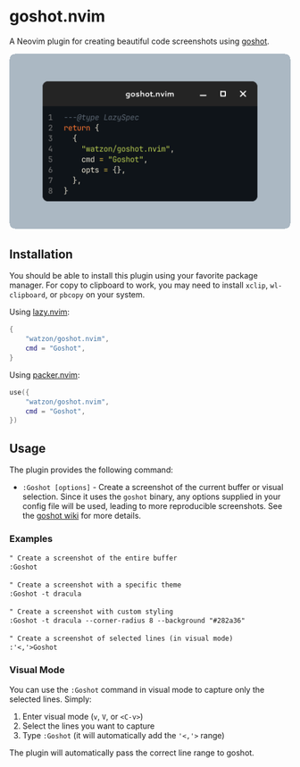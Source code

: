 # goshot.nvim

A Neovim plugin for creating beautiful code screenshots using [goshot](https://github.com/watzon/goshot).

<div align="center">
    <img src="./.github/example.png">
</div>

## Installation

You should be able to install this plugin using your favorite package manager. For copy to clipboard to work, you may need to install `xclip`, `wl-clipboard`, or `pbcopy` on your system.

Using [lazy.nvim](https://github.com/folke/lazy.nvim):

```lua
{
    "watzon/goshot.nvim",
    cmd = "Goshot",
}
```

Using [packer.nvim](https://github.com/wbthomason/packer.nvim):

```lua
use({
    "watzon/goshot.nvim",
    cmd = "Goshot",
})
```

## Usage

The plugin provides the following command:

- `:Goshot [options]` - Create a screenshot of the current buffer or visual selection. Since it uses the `goshot` binary, any options supplied in your config file will be used, leading to more reproducible screenshots. See the [goshot wiki](https://github.com/watzon/goshot/wiki/Configuration) for more details.

### Examples

```vim
" Create a screenshot of the entire buffer
:Goshot

" Create a screenshot with a specific theme
:Goshot -t dracula

" Create a screenshot with custom styling
:Goshot -t dracula --corner-radius 8 --background "#282a36"

" Create a screenshot of selected lines (in visual mode)
:'<,'>Goshot
```

### Visual Mode

You can use the `:Goshot` command in visual mode to capture only the selected lines. Simply:
1. Enter visual mode (`v`, `V`, or `<C-v>`)
2. Select the lines you want to capture
3. Type `:Goshot` (it will automatically add the `'<,'>` range)

The plugin will automatically pass the correct line range to goshot.
